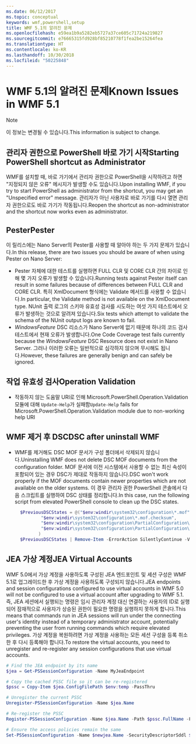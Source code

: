 ```yaml
---
ms.date: 06/12/2017
ms.topic: conceptual
keywords: wmf,powershell,setup
title: WMF 5.1의 알려진 문제
ms.openlocfilehash: e59ea1b9a5282eb5727a37ce605c71724a219827
ms.sourcegitcommit: e76665315fd928bf85210778f1fea2be15264fea
ms.translationtype: HT
ms.contentlocale: ko-KR
ms.lasthandoff: 10/30/2018
ms.locfileid: "50225848"
---
```

# <a name="known-issues-in-wmf-51"></a><span data-ttu-id="a58d6-103">WMF 5.1의 알려진 문제</span><span class="sxs-lookup"><span data-stu-id="a58d6-103">Known Issues in WMF 5.1</span></span>

> [!Note]
> <span data-ttu-id="a58d6-104">이 정보는 변경될 수 있습니다.</span><span class="sxs-lookup"><span data-stu-id="a58d6-104">This information is subject to change.</span></span>

## <a name="starting-powershell-shortcut-as-administrator"></a><span data-ttu-id="a58d6-105">관리자 권한으로 PowerShell 바로 가기 시작</span><span class="sxs-lookup"><span data-stu-id="a58d6-105">Starting PowerShell shortcut as Administrator</span></span>

<span data-ttu-id="a58d6-106">WMF를 설치할 때, 바로 가기에서 관리자 권한으로 PowerShell을 시작하려고 하면 "지정되지 않은 오류" 메시지가 발생할 수도 있습니다.</span><span class="sxs-lookup"><span data-stu-id="a58d6-106">Upon installing WMF, if you try to start PowerShell as administrator from the shortcut, you may get an "Unspecified error" message.</span></span>
<span data-ttu-id="a58d6-107">관리자가 아닌 사용자로 바로 가기를 다시 열면 관리자 권한으로도 바로 가기가 작동됩니다.</span><span class="sxs-lookup"><span data-stu-id="a58d6-107">Reopen the shortcut as non-administrator and the shortcut now works even as administrator.</span></span>

## <a name="pester"></a><span data-ttu-id="a58d6-108">Pester</span><span class="sxs-lookup"><span data-stu-id="a58d6-108">Pester</span></span>

<span data-ttu-id="a58d6-109">이 릴리스에는 Nano Server의 Pester를 사용할 때 알아야 하는 두 가지 문제가 있습니다.</span><span class="sxs-lookup"><span data-stu-id="a58d6-109">In this release, there are two issues you should be aware of when using Pester on Nano Server:</span></span>

- <span data-ttu-id="a58d6-110">Pester 자체에 대한 테스트를 실행하면 FULL CLR 및 CORE CLR 간의 차이로 인해 몇 가지 오류가 발생할 수 있습니다.</span><span class="sxs-lookup"><span data-stu-id="a58d6-110">Running tests against Pester itself can result in some failures because of differences between FULL CLR and CORE CLR.</span></span> <span data-ttu-id="a58d6-111">특히 XmlDocument 형식에는 Validate 메서드를 사용할 수 없습니다.</span><span class="sxs-lookup"><span data-stu-id="a58d6-111">In particular, the Validate method is not available on the XmlDocument type.</span></span> <span data-ttu-id="a58d6-112">NUnit 출력 로그의 스키마 유효성 검사를 시도하는 여섯 가지 테스트에서 오류가 발생하는 것으로 알려져 있습니다.</span><span class="sxs-lookup"><span data-stu-id="a58d6-112">Six tests which attempt to validate the schema of the NUnit output logs are known to fail.</span></span>
- <span data-ttu-id="a58d6-113">*WindowsFeature* DSC 리소스가 Nano Server에 없기 때문에 하나의 코드 검사 테스트에서 현재 오류가 발생합니다.</span><span class="sxs-lookup"><span data-stu-id="a58d6-113">One Code Coverage test fails currently because the *WindowsFeature* DSC Resource does not exist in Nano Server.</span></span> <span data-ttu-id="a58d6-114">그러나 이러한 오류는 일반적으로 심각하지 않으며 무시해도 됩니다.</span><span class="sxs-lookup"><span data-stu-id="a58d6-114">However, these failures are generally benign and can safely be ignored.</span></span>

## <a name="operation-validation"></a><span data-ttu-id="a58d6-115">작업 유효성 검사</span><span class="sxs-lookup"><span data-stu-id="a58d6-115">Operation Validation</span></span>

- <span data-ttu-id="a58d6-116">작동하지 않는 도움말 URI로 인해 Microsoft.PowerShell.Operation.Validation 모듈에 대해 `Update-Help`가 실패함</span><span class="sxs-lookup"><span data-stu-id="a58d6-116">`Update-Help` fails for Microsoft.PowerShell.Operation.Validation module due to non-working help URI</span></span>

## <a name="dsc-after-uninstall-wmf"></a><span data-ttu-id="a58d6-117">WMF 제거 후 DSC</span><span class="sxs-lookup"><span data-stu-id="a58d6-117">DSC after uninstall WMF</span></span>

- <span data-ttu-id="a58d6-118">WMF를 제거해도 DSC MOF 문서가 구성 폴더에서 삭제되지 않습니다.</span><span class="sxs-lookup"><span data-stu-id="a58d6-118">Uninstalling WMF does not delete DSC MOF documents from the configuration folder.</span></span> <span data-ttu-id="a58d6-119">MOF 문서에 이전 시스템에서 사용할 수 없는 최신 속성이 포함되어 있는 경우 DSC가 제대로 작동하지 않습니다.</span><span class="sxs-lookup"><span data-stu-id="a58d6-119">DSC won't work properly if the MOF documents contain newer properties which are not available on the older systems.</span></span> <span data-ttu-id="a58d6-120">이 경우 관리자 권한 PowerShell 콘솔에서 다음 스크립트를 실행하여 DSC 상태를 정리합니다.</span><span class="sxs-lookup"><span data-stu-id="a58d6-120">In this case, run the following script from elevated PowerShell console to clean up the DSC states.</span></span>

  ```powershell
    $PreviousDSCStates = @("$env:windir\system32\configuration\*.mof",
            "$env:windir\system32\configuration\*.mof.checksum",
            "$env:windir\system32\configuration\PartialConfiguration\*.mof",
            "$env:windir\system32\configuration\PartialConfiguration\*.mof.checksum"
           )
    $PreviousDSCStates | Remove-Item -ErrorAction SilentlyContinue -Verbose
  ```

## <a name="jea-virtual-accounts"></a><span data-ttu-id="a58d6-121">JEA 가상 계정</span><span class="sxs-lookup"><span data-stu-id="a58d6-121">JEA Virtual Accounts</span></span>

<span data-ttu-id="a58d6-122">WMF 5.0에서 가상 계정을 사용하도록 구성된 JEA 엔드포인트 및 세션 구성은 WMF 5.1로 업그레이드한 후 가상 계정을 사용하도록 구성되지 않습니다.</span><span class="sxs-lookup"><span data-stu-id="a58d6-122">JEA endpoints and session configurations configured to use virtual accounts in WMF 5.0 will not be configured to use a virtual account after upgrading to WMF 5.1.</span></span>
<span data-ttu-id="a58d6-123">즉, JEA 세션에서 실행되는 명령은 임시 관리자 계정 대신 연결하는 사용자의 ID로 실행되어 잠재적으로 사용자가 상승된 권한이 필요한 명령을 실행하지 못하게 합니다.</span><span class="sxs-lookup"><span data-stu-id="a58d6-123">This means that commands run in JEA sessions will run under the connecting user's identity instead of a temporary administrator account, potentially preventing the user from running commands which require elevated privileges.</span></span>
<span data-ttu-id="a58d6-124">가상 계정을 복원하려면 가상 계정을 사용하는 모든 세션 구성을 등록 취소한 후 다시 등록해야 합니다.</span><span class="sxs-lookup"><span data-stu-id="a58d6-124">To restore the virtual accounts, you need to unregister and re-register any session configurations that use virtual accounts.</span></span>

```powershell
# Find the JEA endpoint by its name
$jea = Get-PSSessionConfiguration -Name MyJeaEndpoint

# Copy the cached PSSC file so it can be re-registered
$pssc = Copy-Item $jea.ConfigFilePath $env:temp -PassThru

# Unregister the current PSSC
Unregister-PSSessionConfiguration -Name $jea.Name

# Re-register the PSSC
Register-PSSessionConfiguration -Name $jea.Name -Path $pssc.FullName -Force

# Ensure the access policies remain the same
Set-PSSessionConfiguration -Name $newjea.Name -SecurityDescriptorSddl $jea.SecurityDescriptorSddl
```